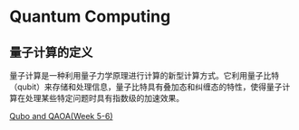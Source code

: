 # Quantum Computing

## 量子计算的定义

量子计算是一种利用量子力学原理进行计算的新型计算方式。它利用量子比特（qubit）来存储和处理信息，量子比特具有叠加态和纠缠态的特性，使得量子计算在处理某些特定问题时具有指数级的加速效果。


[Qubo and QAOA(Week 5-6)](./QAOA.md)
